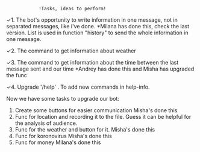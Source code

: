 				!Tasks, ideas to perform!
✓1. The bot's opportunity to write information in one message, not in separated messages, like i've done. *Milana has done this, check the last version. List is used in function "history" to send the whole information in one message.

✓2. The command to get information about weather

✓3. The command to get information about the time between the last message sent and our time *Andrey has done this and Misha has upgraded the func

✓4. Upgrade '/help' . To add new commands in help-info.

Now we have some tasks to upgrade our bot: 
1. Create some buttons for easier communication Misha's done this
2. Func for location and recording it to the file. Guess it can be helpful for the analysis of audience. 
3. Func for the weather and button for it. Misha's done this 
4. Func for koronovirus Misha's done this 
5. Func for money Milana's done this

